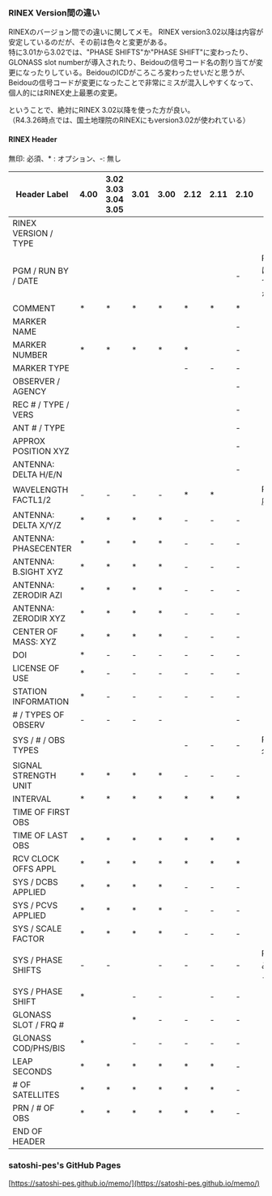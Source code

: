 ### RINEX Version間の違い

RINEXのバージョン間での違いに関してメモ。
RINEX version3.02以降は内容が安定しているのだが、その前は色々と変更がある。  
特に3.01から3.02では、"PHASE SHIFTS"か"PHASE SHIFT"に変わったり、GLONASS slot numberが導入されたり、Beidouの信号コード名の割り当てが変更になったりしている。BeidouのICDがころころ変わったせいだと思うが、Beidouの信号コードが変更になったことで非常にミスが混入しやすくなって、個人的にはRINEX史上最悪の変更。  

ということで、絶対にRINEX 3.02以降を使った方が良い。  
（R4.3.26時点では、国土地理院のRINEXにもversion3.02が使われている）

#### RINEX Header
無印: 必須、\* : オプション、-: 無し

|Header Label        |4.00  |3.02 <br> 3.03 <br> 3.04 <br> 3.05| 3.01 | 3.00 | 2.12 | 2.11 |2.10  | 備考 |
| ------------------ | ---- | -------------------------------- | ---- | ---- | ---- | ---- | ---- | ---- | 
|RINEX VERSION / TYPE|      |                                  |      |      |      |      |      |      |
|PGM / RUN BY / DATE |      |                                  |      |      |      |      |  -   | RINEX4からは複数行指定できるようになった     |
|COMMENT             |  *   |                              *   |  *   |  *   |  *   |  *   |  *   |      | 
|MARKER NAME         |      |                                  |      |      |      |      |  -   |      |
|MARKER NUMBER       |  *   |                              *   |  *   |  *   |  *   |      |  -   |      |
|MARKER TYPE         |      |                                  |      |      |  -   |  -   |  -   |      |
|OBSERVER / AGENCY   |      |                                  |      |      |      |      |  -   |      |
|REC # / TYPE / VERS |      |                                  |      |      |      |      |  -   |      |
|ANT # / TYPE        |      |                                  |      |      |      |      |  -   |      |
|APPROX POSITION XYZ |      |                                  |      |      |      |      |  -   |      |
|ANTENNA: DELTA H/E/N|      |                                  |      |      |      |      |  -   |      |
|WAVELENGTH FACTL1/2 |  -   |                              -   |  -   |  -   |  *   |  *   |      | RINEX3以降廃止     |
|ANTENNA: DELTA X/Y/Z|  *   |                              *   |  *   |  *   |  -   |  -   |  -   |      |
|ANTENNA: PHASECENTER|  *   |                              *   |  *   |  *   |  -   |  -   |  -   |      |
|ANTENNA: B.SIGHT XYZ|  *   |                              *   |  *   |  *   |  -   |  -   |  -   |      |
|ANTENNA: ZERODIR AZI|  *   |                              *   |  *   |  *   |  -   |  -   |  -   |      |
|ANTENNA: ZERODIR XYZ|  *   |                              *   |  *   |  *   |  -   |  -   |  -   |      |
|CENTER OF MASS: XYZ |  *   |                              *   |  *   |  *   |  -   |  -   |  -   |      |
|DOI                 |  *   |                              -   |  -   |  -   |  -   |  -   |  -   |      |
|LICENSE OF USE      |  *   |                              -   |  -   |  -   |  -   |  -   |  -   |      |
|STATION INFORMATION |  *   |                              -   |  -   |  -   |  -   |  -   |  -   |      |
|# / TYPES OF OBSERV |  -   |                              -   |  -   |  -   |      |      |  -   |      |
|SYS / # / OBS TYPES |      |                                  |      |      |  -   |  -   |  -   | RINEX3から名称変更     |
|SIGNAL STRENGTH UNIT|  *   |                              *   |  *   |  *   |  -   |  -   |  -   |      |
|INTERVAL            |  *   |                              *   |  *   |  *   |  *   |  *   |  *   |      |
|TIME OF FIRST OBS   |      |                                  |      |      |      |      |      |      |
|TIME OF LAST OBS    |  *   |                              *   |  *   |  *   |  *   |  *   |  *   |      |
|RCV CLOCK OFFS APPL |  *   |                              *   |  *   |  *   |  *   |  *   |  *   |      |
|SYS / DCBS APPLIED  |  *   |                              *   |  *   |  *   |  -   |  -   |  -   |      |
|SYS / PCVS APPLIED  |  *   |                              *   |  *   |  *   |  -   |  -   |  -   |      |
|SYS / SCALE FACTOR  |  *   |                              *   |  *   |  *   |  -   |  -   |  -   |      |
|SYS / PHASE SHIFTS  |  -   |                              -   |      |  -   |  -   |  -   |  -   | RINEX3.01のみ"SHIFTS"だった     |
|SYS / PHASE SHIFT   |  *   |                                  |  -   |  -   |      |  -   |  -   |      |
|GLONASS SLOT / FRQ #|      |                                  |  *   |  -   |  -   |  -   |  -   |      |
|GLONASS COD/PHS/BIS |  *   |                                  |  -   |  -   |  -   |  -   |  -   |      |
|LEAP SECONDS        |  *   |                              *   |  *   |  *   |  *   |  *   |  -   |      |
|# OF SATELLITES     |  *   |                              *   |  *   |  *   |  *   |  *   |  -   |      |
|PRN / # OF OBS      |  *   |                              *   |  *   |  *   |  *   |  *   |  -   |      |
|END OF HEADER       |      |                                  |      |      |      |      |      |      |



### satoshi-pes's GitHub Pages
[https://satoshi-pes.github.io/memo/](https://satoshi-pes.github.io/memo/)
